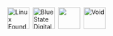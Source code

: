 #
[<img src="https://github.com/linuxfoundation.png" title="Linux Foundation" height="50">](https://github.com/linuxfoundation)&nbsp;
[<img src="https://github.com/bsd.png" title="Blue State Digital" height="50">](https://github.com/bsd)&nbsp;
[<img src="https://github.com/tradious.png" title="" height="50">](https://github.com/eluer/eos)&nbsp;
[<img src="https://github.com/johndoe31415.png" title="Void" height="50">](https://github.com/eluer/eos)&nbsp;



